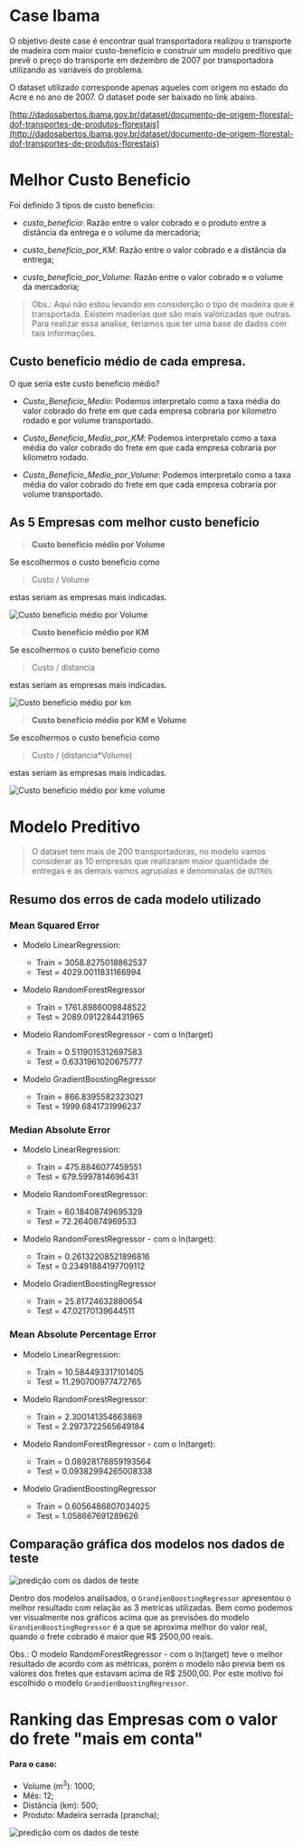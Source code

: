 # Case Ibama
O objetivo deste case é encontrar qual transportadora realizou o transporte de madeira com maior custo-benefício e construir um modelo preditivo que prevê o preço do transporte em dezembro de 2007 por transportadora utilizando as variáveis do problema.

O dataset utilizado corresponde apenas aqueles com origem no estado do Acre e no ano de 2007. O dataset pode ser baixado no link abaixo.

[http://dadosabertos.ibama.gov.br/dataset/documento-de-origem-florestal-dof-transportes-de-produtos-florestais](http://dadosabertos.ibama.gov.br/dataset/documento-de-origem-florestal-dof-transportes-de-produtos-florestais)

# Melhor Custo Beneficio

Foi definido 3 tipos de custo beneficio:

- *custo_beneficio*: Razão entre o valor cobrado e o produto entre a distância da entrega e o volume da mercadoria;

- *custo_beneficio_por_KM*: Razão entre o valor cobrado e a distância da entrega;

- *custo_beneficio_por_Volume*: Razão entre o valor cobrado e o volume da mercadoria;

> Obs.: Aqui não estou levando em considerção o tipo de madeira que é transportada. Existem maderias que são mais valorizadas que outras. Para realizar essa analise, teriamos que ter uma base de dados com tais informações.

## Custo beneficio médio de cada empresa.

O que seria este custo beneficio médio? 

- *Custo_Beneficio_Medio*: Podemos interpretalo como a taxa média do valor cobrado do frete em que cada empresa cobraria por kilometro rodado e por volume transportado. 

- *Custo_Beneficio_Medio_por_KM*: Podemos interpretalo como a taxa média do valor cobrado do frete em que cada empresa cobraria por kilometro rodado. 

- *Custo_Beneficio_Medio_por_Volume*: Podemos interpretalo como a taxa média do valor cobrado do frete em que cada empresa cobraria por volume transportado. 

## As 5 Empresas com melhor custo beneficio

> **Custo beneficio médio por Volume**

Se escolhermos o custo beneficio como 

> Custo / Volume

estas seriam as empresas mais indicadas.

![Custo beneficio médio por Volume](figuras/custo_beneficio_medio_por_volume.png)


> **Custo beneficio médio por KM**

Se escolhermos o custo beneficio como 

> Custo / distancia

estas seriam as empresas mais indicadas.

![Custo beneficio médio por km](figuras/custo_beneficio_medio_por_km.png)

> **Custo beneficio médio por KM e Volume**

Se escolhermos o custo beneficio como 

> Custo / (distancia*Volume)

estas seriam as empresas mais indicadas.

![Custo beneficio médio por kme volume](figuras/custo_beneficio_medio_por_km_e_volume.png)


# Modelo Preditivo

> O dataset tem mais de 200 transportadoras, no modelo vamos considerar as 10 empresas que realizaram maior quantidade de entregas e as demais vamos agrupalas e denominalas de `OUTROS`


## Resumo dos erros de cada modelo utilizado

### Mean Squared Error

- Modelo LinearRegression: 
    - Train = 3058.8275018862537 
    - Test = 4029.0011831166994

- Modelo RandomForestRegressor
    - Train = 1761.8986009848522 
    - Test = 2089.0912284431965

- Modelo RandomForestRegressor - com o ln(target)
    - Train = 0.5119015312697583 
    - Test = 0.6331961020675777

- Modelo GradientBoostingRegressor
    - Train = 866.8395582323021 
    - Test = 1999.6841731996237

### Median Absolute Error

- Modelo LinearRegression: 
    - Train = 475.8846077459551 
    - Test = 679.5997814696431

- Modelo RandomForestRegressor:
    - Train = 60.18408749695329 
    - Test = 72.2640874969533 

- Modelo RandomForestRegressor - com o ln(target):
    - Train = 0.26132208521896816 
    - Test = 0.23491884197709112

- Modelo GradientBoostingRegressor
    - Train = 25.81724632880654 
    - Test = 47.02170139644511

### Mean Absolute Percentage Error

- Modelo LinearRegression: 
    - Train = 10.584493317101405
    - Test = 11.290700977472765  

- Modelo RandomForestRegressor:
    - Train = 2.300141354663869
    - Test = 2.2973722565649184 

- Modelo RandomForestRegressor - com o ln(target):
    - Train = 0.08928178859193564
    - Test = 0.09382994265008338  

- Modelo GradientBoostingRegressor
    - Train = 0.6056486807034025
    - Test = 1.058667691289626 

 
## Comparação gráfica dos modelos nos dados de teste

![predição com os dados de teste](figuras/predicao_com_os_dados_de_teste.png)


Dentro dos modelos analisados, o ``GrandienBoostingRegressor`` apresentou o melhor resultado com relação as 3 metricas utilizadas. Bem como podemos ver visualmente nos gráficos acima que as previsões do modelo ``GrandienBoostingRegressor`` é a que se aproxima melhor do valor real, quando o frete cobrado é maior que R$ 2500,00 reais.

Obs.: O modelo RandomForestRegressor - com o ln(target) teve o melhor resultado de acordo com as métricas, porém o modelo não previa bem os valores dos fretes que estavam acima de R$ 2500,00. Por este motivo foi escolhido o modelo ``GrandienBoostingRegressor``.


# Ranking das Empresas com o valor do frete "mais em conta"

#### Para o caso:

- Volume (m$^3$): 1000;
- Mês: 12;
- Distância (km): 500;
- Produto: Madeira serrada (prancha);

![predição com os dados de teste](figuras/predicao_exemplo.png)











